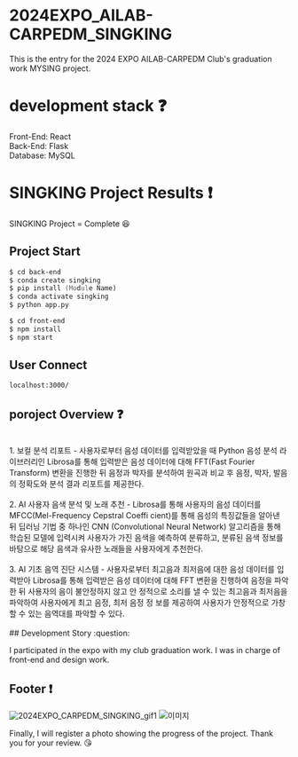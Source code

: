 # 2024EXPO_AILAB-CARPEDM_SINGKING

This is the entry for the 2024 EXPO AILAB-CARPEDM Club's graduation work MYSING project.

# development stack :question:

Front-End: React <br />
Back-End: Flask <br />
Database: MySQL

# SINGKING Project Results :exclamation:

SINGKING Project = Complete :laughing: <br />
<!-- Deploy Web Site: -->

## Project Start
```zsh
$ cd back-end
$ conda create singking
$ pip install (Module Name)
$ conda activate singking
$ python app.py
```

```zsh
$ cd front-end
$ npm install 
$ npm start
```

## User Connect
```zsh
localhost:3000/
```

## poroject Overview :question:
<br />
1. 보컬 분석 리포트 - 사용자로부터 음성 데이터를 입력받았을 때 Python 음성 분석 라이브러리인 Librosa를 통해 입력받은 음성 데이터에 대해 FFT(Fast Fourier Transform) 변환을 진행한 뒤 음정과 박자를 분석하여 원곡과 비교 후 음정, 박자, 발음의 정확도와 분석 결과 리포트를 제공한다.
<br /><br />
2. AI 사용자 음색 분석 및 노래 추천 - Librosa를 통해 사용자의 음성 데이터를 MFCC(Mel-Frequency Cepstral Coeffi cient)를 통해 음성의 특징값들을 알아낸 뒤 딥러닝 기법 중 하나인 CNN (Convolutional Neural Network) 알고리즘을 통해 학습된 모델에 입력시켜 사용자가 가진 음색을 예측하여 분류하고, 분류된 음색 정보를 바탕으로 해당 음색과 유사한 노래들을 사용자에게 추천한다.
<br /><br />
3. AI 기초 음역 진단 시스템 - 사용자로부터 최고음과 최저음에 대한 음성 데이터를 입력받아 Librosa를 통해 입력받은 음성 데이터에 대해 FFT 변환을 진행하여 음정을 파악한 뒤 사용자의 음이 불안정하지 않고 안 정적으로 소리를 낼 수 있는 최고음과 최저음을 파악하여 사용자에게 최고 음정, 최저 음정 정 보를 제공하여 사용자가 안정적으로 가창할 수 있는 음역대를 파악할 수 있다.
<br /><br />
<!--
4. AI 노래 커버 - 사용자 가창 데이터가 5회 이상 축적되었을 경우 AI 음성 합성 기술 중 하나인 RVC(Re trieval-based Voice Conversion) 모델을 사용해 원곡 음원에 사용자의 목소리를 학습시 켜 음성 합성을 진행한 후 사용자에게 제공하여 사용자가 가창 실력이 향상되었을 경우를 미리 보여준다. (미구현)
<br /><br />
5. 씽킹 배틀 - 관리자가 매주 3개의 배틀 곡을 선정해 배틀 곡을 가창한 사용자들의 노래를 평가하여 순위를 매기고 각 배틀 곡에서 점수가 가장 높은 1등을 선정해 3명에게 상품을 제공한다. 이로 인한 사용자들 간의 경쟁 심리를 이용해 앱 사용도를 높일 수 있다. (미구현)
-->
## Development Story :question:

I participated in the expo with my club graduation work.
I was in charge of front-end and design work. <br />


## Footer :exclamation:

<!-- Click [here](https://edumalaysia.kr/) to visit my project. -->
![2024EXPO_CARPEDM_SINGKING_gif1](https://github.com/user-attachments/assets/9bd5e748-a7d9-463e-bc44-aad285e2212f)
![이미지](https://github.com/user-attachments/assets/302b98e7-0708-4c24-853f-a5ae1b3dc8a9)

Finally, I will register a photo showing the progress of the project. Thank you for your review. 😘
